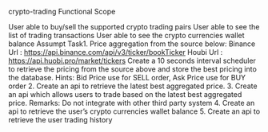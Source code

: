 crypto-trading
Functional Scope

User able to buy/sell the supported crypto trading pairs
User able to see the list of trading transactions
User able to see the crypto currencies wallet balance Assumpt
Task1. Price aggregation from the source below: Binance Url : https://api.binance.com/api/v3/ticker/bookTicker Houbi Url : https://api.huobi.pro/market/tickers Create a 10 seconds interval scheduler to retrieve the pricing from the source above and store the best pricing into the database. Hints: Bid Price use for SELL order, Ask Price use for BUY order 2. Create an api to retrieve the latest best aggregated price. 3. Create an api which allows users to trade based on the latest best aggregated price. Remarks: Do not integrate with other third party system 4. Create an api to retrieve the user’s crypto currencies wallet balance 5. Create an api to retrieve the user trading history
